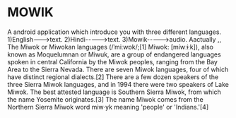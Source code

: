# MOWIK
A android application which introduce you with three different languages.
1)English--->text.
2)Hindi----->text.
3)Mowik----->audio.
Aactually ,,
The Miwok or Miwokan languages (/ˈmiːwɒk/;[1] Miwok: [míwːɨːk]), also known as Moquelumnan or Miwuk, are a group of endangered languages spoken in central California by the Miwok peoples, ranging from the Bay Area to the Sierra Nevada. There are seven Miwok languages, four of which have distinct regional dialects.[2] There are a few dozen speakers of the three Sierra Miwok languages, and in 1994 there were two speakers of Lake Miwok. The best attested language is Southern Sierra Miwok, from which the name Yosemite originates.[3] The name Miwok comes from the Northern Sierra Miwok word miw·yk meaning 'people' or 'Indians.'[4]
